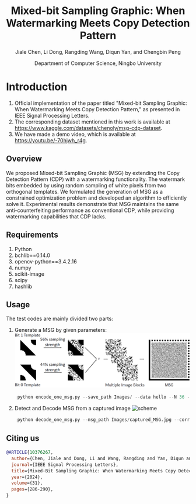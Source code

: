 <div align="center">
<h1> Mixed-bit Sampling Graphic: When Watermarking Meets Copy Detection Pattern </h1>
  
Jiale Chen, Li Dong, Rangding Wang, Diqun Yan, and Chengbin Peng

Department of Computer Science, Ningbo University


</div>


# Introduction

1. Official implementation of the paper titled "Mixed-bit Sampling Graphic: When Watermarking Meets Copy Detection Pattern," as presented in IEEE Signal Processing Letters.
2. The corresponding dataset mentioned in this work is available at https://www.kaggle.com/datasets/chenoly/msg-cdp-dataset.
3. We have made a demo video, which is available at https://youtu.be/-70hjwh_r4g.
## Overview
We proposed Mixed-bit Sampling Graphic (MSG) by extending the Copy Detection Pattern (CDP) with a watermarking functionality. The watermark bits embedded by using random sampling of white pixels from two orthogonal templates. We formulated the generation of MSG as a constrained optimization problem and developed an algorithm to efficiently solve it. Experimental results demonstrate that MSG maintains the same anti-counterfeiting performance as conventional CDP, while providing watermarking capabilities that CDP lacks.

## Requirements
1. Python
2. bchlib==0.14.0
3. opencv-python==3.4.2.16
4. numpy
5. scikit-image
6. scipy
7. hashlib

## Usage
The test codes are mainly divided two parts:
1. Generate a MSG by given parameters:
   ![scheme](./Images/mixed-bit.png)
   ```python
    python encode_one_msg.py --save_path Images/ --data hello --N 36 --alpha 0.7 --gamma 0.06
   
2. Detect and Decode MSG from a captured image
   ![scheme](./Images/corrected.png)
   ```python
    python decode_one_msg.py --msg_path Images/captured_MSG.jpg --correct_size 324 --N 36

## Citing us
```bibtex
@ARTICLE{10376267,
  author={Chen, Jiale and Dong, Li and Wang, Rangding and Yan, Diqun and Peng, Chengbin},
  journal={IEEE Signal Processing Letters}, 
  title={Mixed-Bit Sampling Graphic: When Watermarking Meets Copy Detection Pattern}, 
  year={2024},
  volume={31},
  pages={286-290},
}
```

